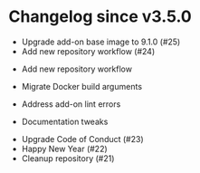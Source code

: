 # Changelog since v3.5.0
- Upgrade add-on base image to 9.1.0 (#25) 
- Add new repository workflow (#24)

* Add new repository workflow

* Migrate Docker build arguments

* Address add-on lint errors

* Documentation tweaks 
- Upgrade Code of Conduct (#23) 
- Happy New Year (#22) 
- Cleanup repository (#21) 
